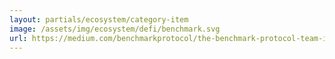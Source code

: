 ```yaml
---
layout: partials/ecosystem/category-item
image: /assets/img/ecosystem/defi/benchmark.svg
url: https://medium.com/benchmarkprotocol/the-benchmark-protocol-team-is-excited-to-announce-that-the-orbs-network-token-orbs-will-be-b33ed13c6680
---
```


